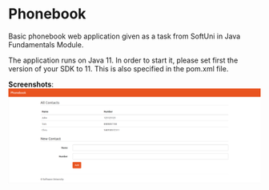 # Phonebook
Basic phonebook web application given as a task from SoftUni in Java Fundamentals Module.</br>

The application runs on Java 11. In order to start it, please set first the version of your SDK to 11. This is also specified in the pom.xml file.

**Screenshots**:</br>
<img src='https://github.com/NMKrastev/phonebook/blob/dev/screenshots/Phonebook.png?raw=true'>